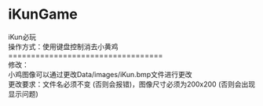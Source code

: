 # iKunGame
iKun必玩<br>
操作方式：使用键盘控制消去小黄鸡<br>
==================================<br>
修改：<br>
小鸡图像可以通过更改Data/images/iKun.bmp文件进行更改<br>
更改要求：文件名必须不变 (否则会报错)，图像尺寸必须为200x200 (否则会出现显示问题)
